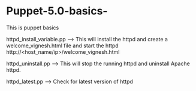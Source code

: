 # Puppet-5.0-basics-
This is puppet basics 


httpd_install_variable.pp --> This will install the httpd and create a welcome_vignesh.html file and start the httpd                                                                
http://<host_name/ip>/welcome_vignesh.html

httpd_uninstall.pp  --> This will stop the running httpd and uninstall Apache httpd.

httpd_latest.pp --> Check for latest version of httpd 
